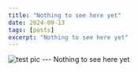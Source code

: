 ```yaml
---
title: "Nothing to see here yet"
date: 2024-09-13
tags: [posts]
excerpt: "Nothing to see here yet"
---
```

<img src="{{ site.url }}{{ site.baseurl }}/images/avatar_image.png" alt="test pic">
---
Nothing to see here yet
